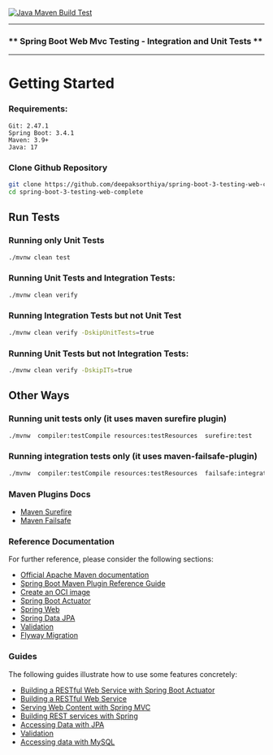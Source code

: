 [![Java Maven Build Test](https://github.com/deepaksorthiya/spring-boot-3-testing-web-complete/actions/workflows/maven-build.yml/badge.svg)](https://github.com/deepaksorthiya/spring-boot-3-testing-web-complete/actions/workflows/maven-build.yml)

---

### ** Spring Boot Web Mvc Testing - Integration and Unit Tests **

---

# Getting Started

### Requirements:

```
Git: 2.47.1
Spring Boot: 3.4.1
Maven: 3.9+
Java: 17
```

### Clone Github Repository

```bash
git clone https://github.com/deepaksorthiya/spring-boot-3-testing-web-complete
cd spring-boot-3-testing-web-complete
```

## Run Tests

### Running only Unit Tests

```bash
./mvnw clean test
```

### Running Unit Tests and Integration Tests:

```bash
./mvnw clean verify
```

### Running Integration Tests but not Unit Test

```bash
./mvnw clean verify -DskipUnitTests=true
```

### Running Unit Tests but not Integration Tests:

```bash
./mvnw clean verify -DskipITs=true
```

## Other Ways

### Running unit tests only (it uses maven surefire plugin)

```bash
./mvnw  compiler:testCompile resources:testResources  surefire:test
```

### Running integration tests only (it uses maven-failsafe-plugin)

```bash
./mvnw  compiler:testCompile resources:testResources  failsafe:integration-test
```

### Maven Plugins Docs

* [Maven Surefire](https://maven.apache.org/surefire/maven-surefire-plugin/test-mojo.html#includes)
* [Maven Failsafe](https://maven.apache.org/surefire/maven-failsafe-plugin/integration-test-mojo.html#includes)

### Reference Documentation

For further reference, please consider the following sections:

* [Official Apache Maven documentation](https://maven.apache.org/guides/index.html)
* [Spring Boot Maven Plugin Reference Guide](https://docs.spring.io/spring-boot/maven-plugin)
* [Create an OCI image](https://docs.spring.io/spring-boot/maven-plugin/build-image.html)
* [Spring Boot Actuator](https://docs.spring.io/spring-boot/reference/actuator/index.html)
* [Spring Web](https://docs.spring.io/spring-boot/reference/web/servlet.html)
* [Spring Data JPA](https://docs.spring.io/spring-boot/reference/data/sql.html#data.sql.jpa-and-spring-data)
* [Validation](https://docs.spring.io/spring-boot//io/validation.html)
* [Flyway Migration](https://docs.spring.io/spring-boot/how-to/data-initialization.html#howto.data-initialization.migration-tool.flyway)

### Guides

The following guides illustrate how to use some features concretely:

* [Building a RESTful Web Service with Spring Boot Actuator](https://spring.io/guides/gs/actuator-service/)
* [Building a RESTful Web Service](https://spring.io/guides/gs/rest-service/)
* [Serving Web Content with Spring MVC](https://spring.io/guides/gs/serving-web-content/)
* [Building REST services with Spring](https://spring.io/guides/tutorials/rest/)
* [Accessing Data with JPA](https://spring.io/guides/gs/accessing-data-jpa/)
* [Validation](https://spring.io/guides/gs/validating-form-input/)
* [Accessing data with MySQL](https://spring.io/guides/gs/accessing-data-mysql/)

